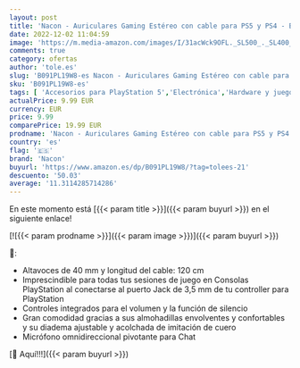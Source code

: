 ```yaml
---
layout: post
title: 'Nacon - Auriculares Gaming Estéreo con cable para PS5 y PS4 - Blanco  PS5 '
date: 2022-12-02 11:04:59
image: 'https://m.media-amazon.com/images/I/31acWck9OFL._SL500_._SL400_.jpg'
comments: true
category: ofertas
author: 'tole.es'
slug: 'B091PL19W8-es Nacon - Auriculares Gaming Estéreo con cable para PS5 y...'
sku: 'B091PL19W8-es'
tags: [ 'Accesorios para PlayStation 5','Electrónica','Hardware y juegos para PlayStation 5','Videojuegos','nacon','ps4','ps5','🇪🇸', ]
actualPrice: 9.99 EUR
currency: EUR
price: 9.99
comparePrice: 19.99 EUR
prodname: 'Nacon - Auriculares Gaming Estéreo con cable para PS5 y PS4 - Blanco  PS5 '
country: 'es'
flag: '🇪🇸'
brand: 'Nacon'
buyurl: 'https://www.amazon.es/dp/B091PL19W8/?tag=tolees-21'
descuento: '50.03'
average: '11.3114285714286'
---
```


En este momento está [{{< param title >}}]({{< param buyurl >}}) en el siguiente enlace!

[![{{< param prodname >}}]({{< param image >}})]({{< param buyurl >}})

🔎:

- Altavoces de 40 mm y longitud del cable: 120 cm
- Imprescindible para todas tus sesiones de juego en Consolas PlayStation al conectarse al puerto Jack de 3,5 mm de tu controller para PlayStation
- Controles integrados para el volumen y la función de silencio
- Gran comodidad gracias a sus almohadillas envolventes y confortables y su diadema ajustable y acolchada de imitación de cuero
- Micrófono omnidireccional pivotante para Chat

[🛒 Aquí!!!]({{< param buyurl >}})
